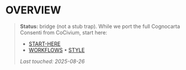 <!-- status: stub; target: 150+ words -->
# OVERVIEW

> **Status:** bridge (not a stub trap).
> While we port the full Cognocarta Consenti from CoCivium, start here:
> - [START-HERE](../START-HERE.md)
> - [WORKFLOWS](../WORKFLOWS.md) • [STYLE](../STYLE.md)
>
> _Last touched: 2025-08-26_



